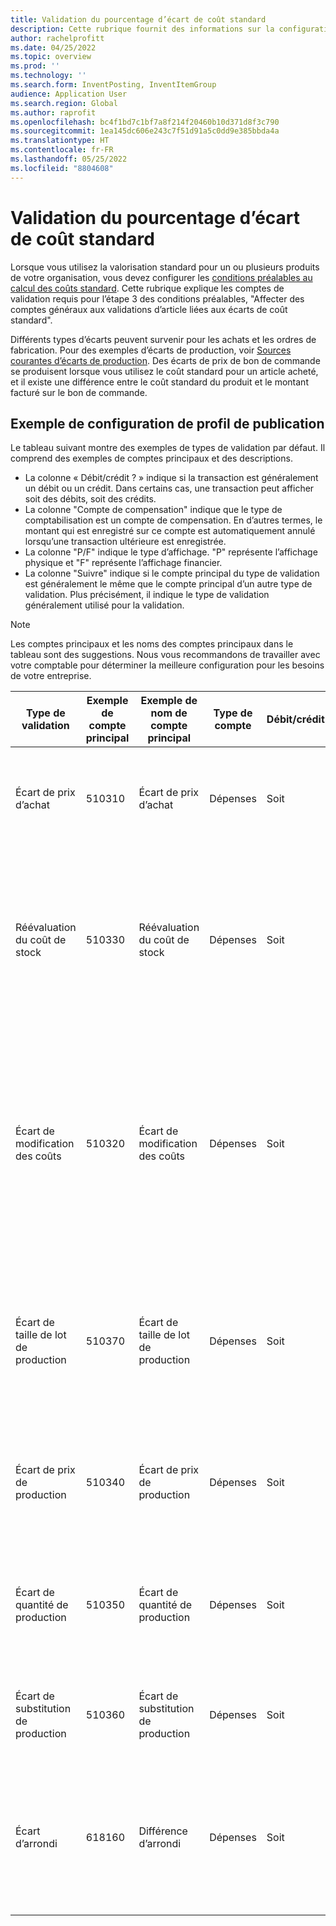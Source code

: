 ```yaml
---
title: Validation du pourcentage d’écart de coût standard
description: Cette rubrique fournit des informations sur la configuration des profils de validation pour le coût standard.
author: rachelprofitt
ms.date: 04/25/2022
ms.topic: overview
ms.prod: ''
ms.technology: ''
ms.search.form: InventPosting, InventItemGroup
audience: Application User
ms.search.region: Global
ms.author: raprofit
ms.openlocfilehash: bc4f1bd7c1bf7a8f214f20460b10d371d8f3c790
ms.sourcegitcommit: 1ea145dc606e243c7f51d91a5c0dd9e385bbda4a
ms.translationtype: HT
ms.contentlocale: fr-FR
ms.lasthandoff: 05/25/2022
ms.locfileid: "8804608"
---
```

# <a name="standard-cost-variance-posting"></a>Validation du pourcentage d’écart de coût standard

Lorsque vous utilisez la valorisation standard pour un ou plusieurs produits de votre organisation, vous devez configurer les [conditions préalables au calcul des coûts standard](/supply-chain/cost-management/prerequisites-standard-costs.md). Cette rubrique explique les comptes de validation requis pour l’étape 3 des conditions préalables, "Affecter des comptes généraux aux validations d’article liées aux écarts de coût standard".

Différents types d’écarts peuvent survenir pour les achats et les ordres de fabrication. Pour des exemples d’écarts de production, voir [Sources courantes d’écarts de production](/supply-chain/cost-management/common-sources-of-production-variances.md). Des écarts de prix de bon de commande se produisent lorsque vous utilisez le coût standard pour un article acheté, et il existe une différence entre le coût standard du produit et le montant facturé sur le bon de commande.

## <a name="sample-posting-profile-configuration"></a>Exemple de configuration de profil de publication

Le tableau suivant montre des exemples de types de validation par défaut. Il comprend des exemples de comptes principaux et des descriptions.

- La colonne « Débit/crédit ? » indique si la transaction est généralement un débit ou un crédit. Dans certains cas, une transaction peut afficher soit des débits, soit des crédits.
- La colonne "Compte de compensation" indique que le type de comptabilisation est un compte de compensation. En d’autres termes, le montant qui est enregistré sur ce compte est automatiquement annulé lorsqu’une transaction ultérieure est enregistrée.
- La colonne "P/F" indique le type d’affichage. "P" représente l’affichage physique et "F" représente l’affichage financier.
- La colonne "Suivre" indique si le compte principal du type de validation est généralement le même que le compte principal d’un autre type de validation. Plus précisément, il indique le type de validation généralement utilisé pour la validation.

> [!NOTE]
> Les comptes principaux et les noms des comptes principaux dans le tableau sont des suggestions. Nous vous recommandons de travailler avec votre comptable pour déterminer la meilleure configuration pour les besoins de votre entreprise.

| Type de validation | Exemple de compte principal | Exemple de nom de compte principal | Type de compte | Débit/crédit ? | Compte de compensation | P/F | Suivre | Description |
|--------------|----------------------|---------------------------|--------------|---------------|------------------|-----|--------|-------------|
| Écart de prix d’achat | 510310 | Écart de prix d’achat | Dépenses | Soit | N° | V | Non applicable | Ce compte est utilisé lorsqu’il existe un écart entre le prix d’achat et le coût standard d’un bon de commande. |
| Réévaluation du coût de stock | 510330 | Réévaluation du coût de stock | Dépenses | Soit | N° | V | Non applicable | Ce compte est utilisé lorsqu’une nouvelle version d’évaluation des coûts est activée pour un article de coût standard afin de réévaluer le stock disponible. |
| Écart de modification des coûts | 510320 | Écart de modification des coûts | Dépenses | Soit | N° | V | Non applicable | Ce compte est utilisé lorsqu’il existe une différence de coûts standard entre les sites, ou lorsqu’un article est retourné et qu’il y a un changement entre le coût standard d’origine et le coût standard actuel d’un produit. |
| Écart de taille de lot de production | 510370 | Écart de taille de lot de production | Dépenses | Soit | N° | V | Non applicable | Ce compte est utilisé lorsqu’il existe des différences entre la base de calcul de la nomenclature (BOM) et la quantité réelle pour le calcul du coût de l’ordre de fabrication. |
| Écart de prix de production | 510340 | Écart de prix de production | Dépenses | Soit | N° | V | Non applicable | Ce compte est utilisé lorsqu’il existe des différences de prix entre le coût estimé et le coût réel d’un ordre de fabrication. |
| Écart de quantité de production | 510350 | Écart de quantité de production | Dépenses | Soit | N° | V | Non applicable | Ce compte est utilisé lorsqu’il existe des différences de quantité entre le coût estimé et les coûts réels d’un ordre de fabrication. |
| Écart de substitution de production | 510360 | Écart de substitution de production | Dépenses | Soit | N° | V | Non applicable | Ce compte est utilisé lorsqu’il y a une consommation inattendue sur un ordre de fabrication. |
| Écart d’arrondi | 618160 | Différence d’arrondi | Dépenses | Soit | N° | V | Non applicable | Ce compte est utilisé lorsqu’il existe une différence d’arrondi lorsque les coûts de production sont calculés à partir des coûts standard. |
